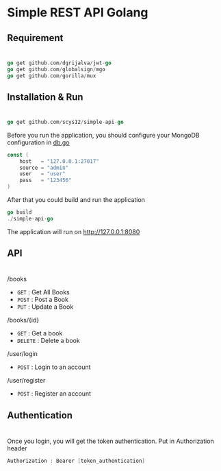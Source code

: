 # Simple REST API Golang

## Requirement ##
#

```go
go get github.com/dgrijalva/jwt-go
go get github.com/globalsign/mgo
go get github.com/gorilla/mux
```

## Installation & Run ##
#

```go
go get github.com/scys12/simple-api-go
```

Before you run the application, you should configure your MongoDB configuration in [db.go](https://github.com/scys12/simple-api-go/blob/master/models/db.go)

```go
const (
	host   = "127.0.0.1:27017"
	source = "admin"
	user   = "user"
	pass   = "123456"
)

```
After that you could build and run the application
```go
go build
./simple-api-go
```
The application will run on http://127.0.0.1:8080

## API ##
#
/books
* ```GET``` : Get All Books
* ```POST``` : Post a Book
* ```PUT``` : Update a Book

/books/{id}
* ```GET``` : Get a book
* ```DELETE``` : Delete a book

/user/login
* ```POST``` : Login to an account

/user/register
* ```POST``` : Register an account

## Authentication ##
#
 Once you login, you will get the token authentication. Put in Authorization header
 ```go 
 Authorization : Bearer [token_authentication]
 ```